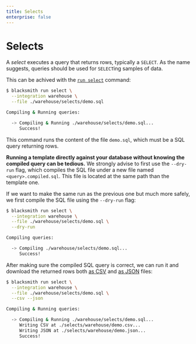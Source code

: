 ```yaml
---
title: Selects
enterprise: false
---
```


# Selects

A *select* executes a query that returns rows, typically a `SELECT`. As the name
suggests, queries should be used for `SELECT`ing samples of data.

This can be achived with the [`run select`](/blacksmith/cli/run-select) command:
```bash
$ blacksmith run select \
  --integration warehouse \
  --file ./warehouse/selects/demo.sql

Compiling & Running queries:

  -> Compiling & Running ./warehouse/selects/demo.sql...
     Success!
```

This command runs the content of the file `demo.sql`, which must be a SQL query
returning rows.

**Running a template directly against your database without knowing the compiled
query can be tedious.** We strongly advise to first use the `--dry-run` flag,
which compiles the SQL file under a new file named `<query>.compiled.sql`. This
file is located at the same path than the template one.

If we want to make the same run as the previous one but much more safely, we first
compile the SQL file using the `--dry-run` flag:
```bash
$ blacksmith run select \
  --integration warehouse \
  --file ./warehouse/selects/demo.sql \
  --dry-run

Compiling queries:

  -> Compiling ./warehouse/selects/demo.sql...
     Success!
```

After making sure the compiled SQL query is correct, we can run it and download
the returned rows both [as CSV](/blacksmith/sqlstores/transformations/selects-csv)
and [as JSON](/blacksmith/sqlstores/transformations/selects-json) files:
```bash
$ blacksmith run select \
  --integration warehouse \
  --file ./warehouse/selects/demo.sql \
  --csv --json

Compiling & Running queries:

  -> Compiling & Running ./warehouse/selects/demo.sql...
     Writing CSV at ./selects/warehouse/demo.csv...
     Writing JSON at ./selects/warehouse/demo.json...
     Success!
```
